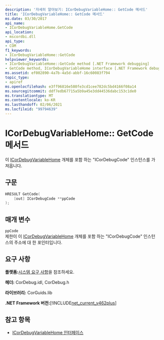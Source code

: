 ```yaml
---
description: '자세히 알아보기: ICorDebugVariableHome:: GetCode 메서드'
title: 'ICorDebugVariableHome:: GetCode 메서드'
ms.date: 03/30/2017
api_name:
- ICorDebugVariableHome.GetCode
api_location:
- mscordbi.dll
api_type:
- COM
f1_keywords:
- ICorDebugVariableHome::GetCode
helpviewer_keywords:
- ICorDebugVariableHome::GetCode method [.NET Framework debugging]
- GetCode method, ICorDebugVariableHome interface [.NET Framework debugging]
ms.assetid: ef002890-4a7b-4a5d-abbf-16c60083f794
topic_type:
- apiref
ms.openlocfilehash: e3ff96816e580fe3cd1cee782dc5bd4166f08a14
ms.sourcegitcommit: ddf7edb67715a5b9a45e3dd44536dabc153c1de0
ms.translationtype: MT
ms.contentlocale: ko-KR
ms.lasthandoff: 02/06/2021
ms.locfileid: "99794639"
---
```

# <a name="icordebugvariablehomegetcode-method"></a>ICorDebugVariableHome:: GetCode 메서드

이 [ICorDebugVariableHome](icordebugvariablehome-interface.md) 개체를 포함 하는 "ICorDebugCode" 인스턴스를 가져옵니다.  
  
## <a name="syntax"></a>구문  
  
```cpp  
HRESULT GetCode(  
    [out] ICorDebugCode **ppCode  
);  
```  
  
## <a name="parameters"></a>매개 변수  

 `ppCode`  
 제한이 이 [ICorDebugVariableHome](icordebugvariablehome-interface.md) 개체를 포함 하는 "ICorDebugCode" 인스턴스의 주소에 대 한 포인터입니다.  
  
## <a name="requirements"></a>요구 사항  

 **플랫폼:**[시스템 요구 사항](../../get-started/system-requirements.md)을 참조하세요.  
  
 **헤더:** CorDebug.idl, CorDebug.h  
  
 **라이브러리:** CorGuids.lib  
  
 **.NET Framework 버전:**[!INCLUDE[net_current_v462plus](../../../../includes/net-current-v462plus-md.md)]  
  
## <a name="see-also"></a>참고 항목

- [ICorDebugVariableHome 인터페이스](icordebugvariablehome-interface.md)
